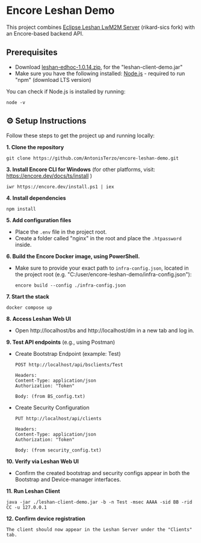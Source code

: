 # Encore Leshan Demo

This project combines [Eclipse Leshan LwM2M Server](https://github.com/rikard-sics/leshan) (rikard-sics fork) with an Encore-based backend API.


## Prerequisites
* Download [leshan-edhoc-1.0.14.zip](https://github.com/rikard-sics/leshan/releases/tag/v1.0.14), for the "leshan-client-demo.jar"
* Make sure you have the following installed: [Node.js](https://nodejs.org/dist/v22.16.0/no) - required to run "npm" (download LTS version)

You can check if Node.js is installed by running:

	node -v

## ⚙️ Setup Instructions

Follow these steps to get the project up and running locally:

**1. Clone the repository**
   
	git clone https://github.com/AntonisTerzo/encore-leshan-demo.git


**3. Install Encore CLI for Windows** (for other platforms, visit: https://encore.dev/docs/ts/install )

	iwr https://encore.dev/install.ps1 | iex


**4. Install dependencies**

	npm install


**5. Add configuration files**

* Place the `.env` file in the project root.
* Create a folder called "nginx" in the root and place the `.htpassword` inside.


**6. Build the Encore Docker image, using PowerShell.** 
* Make sure to provide your exact path to `infra-config.json`, located in the project root (e.g. "C:/user/encore-leshan-demo/infra-config.json"):
	````
	encore build --config ./infra-config.json
	````
 
**7. Start the stack**

	docker compose up


**8. Access Leshan Web UI**
* Open http://localhost/bs and http://localhost/dm in a new tab and log in.

**9. Test API endpoints** (e.g., using Postman)

* Create Bootstrap Endpoint (example: Test)
	````
	POST http://localhost/api/bsclients/Test
 
	Headers:
  	Content-Type: application/json
  	Authorization: "Token"
 
	Body: (from BS_config.txt)

* Create Security Configuration
	````
	PUT http://localhost/api/clients
 
	Headers:
  	Content-Type: application/json
  	Authorization: "Token"
 
	Body: (from security_config.txt)

**10. Verify via Leshan Web UI**

* Confirm the created bootstrap and security configs appear in both the Bootstrap and Device-manager interfaces.


**11. Run Leshan Client**

	java -jar ./leshan-client-demo.jar -b -n Test -msec AAAA -sid BB -rid CC -u 127.0.0.1


**12. Confirm device registration**
    
	The client should now appear in the Leshan Server under the "Clients" tab.




